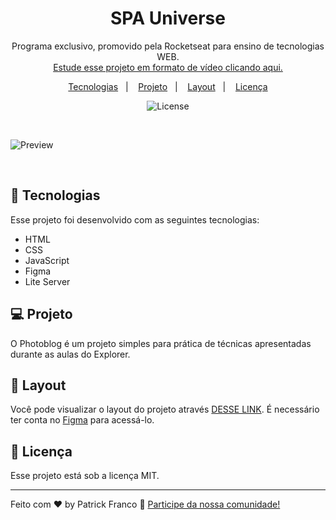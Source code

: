<h1 align="center"> SPA Universe </h1>

<p align="center">
Programa exclusivo, promovido pela Rocketseat para ensino de tecnologias WEB. <br/>
<a href="https://www.rocketseat.com.br">Estude esse projeto em formato de vídeo clicando aqui.</a>
</p>

<p align="center">
  <a href="#-tecnologias">Tecnologias</a>&nbsp;&nbsp;&nbsp;|&nbsp;&nbsp;&nbsp;
  <a href="#-projeto">Projeto</a>&nbsp;&nbsp;&nbsp;|&nbsp;&nbsp;&nbsp;
  <a href="#-layout">Layout</a>&nbsp;&nbsp;&nbsp;|&nbsp;&nbsp;&nbsp;
  <a href="#memo-licença">Licença</a>
</p>

<p align="center">
  <img alt="License" src="https://img.shields.io/static/v1?label=license&message=MIT&color=49AA26&labelColor=000000">
</p>

<br>

![Preview](https://github.com/patrickxfranco/spauniverse/assets/52086621/fdac022c-aecc-42e0-bc57-d6aa1b4290e6)

<br>

## 🚀 Tecnologias

Esse projeto foi desenvolvido com as seguintes tecnologias:

- HTML
- CSS
- JavaScript
- Figma
- Lite Server

## 💻 Projeto

O Photoblog é um projeto simples para prática de técnicas apresentadas durante as aulas do Explorer.

## 🔖 Layout

Você pode visualizar o layout do projeto através [DESSE LINK](https://www.figma.com/file/nGZfVvZ4h0FaMxNT85t1E3/%5BDesafios-Explorer%5D-SPA-Universe-(Copy)?type=design&node-id=104%3A614&mode=design&t=xaPtz4npoMZqyKvq-1). É necessário ter conta no [Figma](https://figma.com) para acessá-lo.

## :memo: Licença

Esse projeto está sob a licença MIT.

---

Feito com ♥ by Patrick Franco :wave: [Participe da nossa comunidade!](https://discord.gg/rocketseat)

